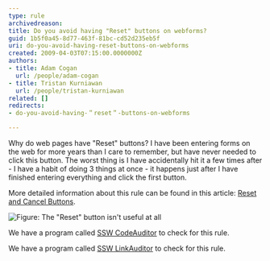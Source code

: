 ```yaml
---
type: rule
archivedreason: 
title: Do you avoid having "Reset" buttons on webforms?
guid: 1b5f0a45-8d77-463f-81bc-cd52d235eb5f
uri: do-you-avoid-having-reset-buttons-on-webforms
created: 2009-04-03T07:15:00.0000000Z
authors:
- title: Adam Cogan
  url: /people/adam-cogan
- title: Tristan Kurniawan
  url: /people/tristan-kurniawan
related: []
redirects:
- do-you-avoid-having-＂reset＂-buttons-on-webforms

---
```


Why do web pages have "Reset" buttons? I have been entering forms on the web for more years than I care to remember, but have never needed to click this button. The worst thing is I have accidentally hit it a few times after - I have a habit of doing 3 things at once - it happens just after I have finished entering everything and click the first button.

<!--endintro-->

More detailed information about this rule can be found in this article: [Reset and Cancel Buttons](https://www.nngroup.com/articles/reset-and-cancel-buttons/).

![Figure: The "Reset" button isn't useful at all](ResetButton.gif)  

We have a program called [SSW CodeAuditor](https://www.ssw.com.au/ssw/CodeAuditor/) to check for this rule.

We have a program called [SSW LinkAuditor](https://www.ssw.com.au/ssw/LinkAuditor/) to check for this rule.
